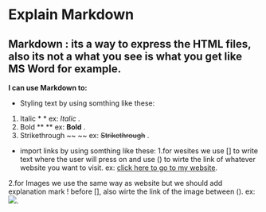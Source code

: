 # Explain Markdown

## Markdown : its a way to express the HTML files, also its not a what you see is what you get like MS Word for example.

**I can use Markdown to:**

- Styling text by using somthing like these:
1. Italic * * ex: *Italic* .
2. Bold ** ** ex: **Bold** .
3. Strikethrough ~~ ~~ ex: ~~Strikethrough~~ .

- import links by using somthing like these:
1.for wesites we use [] to write text where the user will press on and use () to wirte the link of whatever website you want to visit.
ex: [click here to go to my website](https://github.com/Ahmad-Sawalqeh).

2.for Images we use the same way as website but we should add explanation mark ! before [], also wirte the link of the image between ().
ex: ![](http://projecteka.org/images/depositphotos_106220902-stock-photo-new-project-in-multicolor-doodle.jpg).
